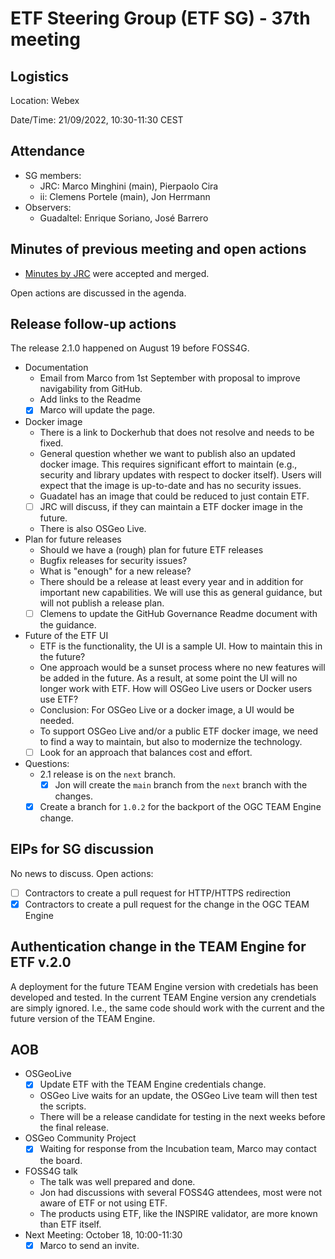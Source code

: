 # ETF Steering Group (ETF SG) - 37th meeting

## Logistics

Location: Webex

Date/Time: 21/09/2022, 10:30-11:30 CEST

## Attendance

- SG members:
  - JRC: Marco Minghini (main), Pierpaolo Cira
  - ii: Clemens Portele (main), Jon Herrmann
- Observers:
  - Guadaltel: Enrique Soriano, José Barrero

## Minutes of previous meeting and open actions

- [Minutes by JRC](https://github.com/etf-validator/governance/blob/master/Meetings/SG/20220805.md) were accepted and merged.

Open actions are discussed in the agenda.

## Release follow-up actions

The release 2.1.0 happened on August 19 before FOSS4G.

- Documentation
  - Email from Marco from 1st September with proposal to improve navigability from GitHub.
  - Add links to the Readme
  - [x] Marco will update the page.
- Docker image
  - There is a link to Dockerhub that does not resolve and needs to be fixed.
  - General question whether we want to publish also an updated docker image. This requires significant effort to maintain (e.g., security and library updates with respect to docker itself). Users will expect that the image is up-to-date and has no security issues.
  - Guadatel has an image that could be reduced to just contain ETF.
  - [ ] JRC will discuss, if they can maintain a ETF docker image in the future.
  - There is also OSGeo Live.
- Plan for future releases
  - Should we have a (rough) plan for future ETF releases
  - Bugfix releases for security issues?
  - What is "enough" for a new release?
  - There should be a release at least every year and in addition for important new capabilities. We will use this as general guidance, but will not publish a release plan.
  - [ ] Clemens to update the GitHub Governance Readme document with the guidance.
- Future of the ETF UI
  - ETF is the functionality, the UI is a sample UI. How to maintain this in the future?
  - One approach would be a sunset process where no new features will be added in the future. As a result, at some point the UI will no longer work with ETF. How will OSGeo Live users or Docker users use ETF?
  - Conclusion: For OSGeo Live or a docker image, a UI would be needed.
  - To support OSGeo Live and/or a public ETF docker image, we need to find a way to maintain, but also to modernize the technology. 
  - [ ] Look for an approach that balances cost and effort.
- Questions:
  - 2.1 release is on the `next` branch. 
    - [x] Jon will create the `main` branch from the `next` branch with the changes.
  - [x] Create a branch for `1.0.2` for the backport of the OGC TEAM Engine change.

## EIPs for SG discussion

No news to discuss. Open actions:

- [ ] Contractors to create a pull request for HTTP/HTTPS redirection
- [x] Contractors to create a pull request for the change in the OGC TEAM Engine

## Authentication change in the TEAM Engine for ETF v.2.0

A deployment for the future TEAM Engine version with credetials has been developed and tested. In the current TEAM Engine version any crendetials are simply ignored. I.e., the same code should work with the current and the future version of the TEAM Engine.

## AOB

- OSGeoLive 
  - [x] Update ETF with the TEAM Engine credentials change.
  - OSGeo Live waits for an update, the OSGeo Live team will then test the scripts.
  - There will be a release candidate for testing in the next weeks before the final release.
- OSGeo Community Project
  - [x] Waiting for response from the Incubation team, Marco may contact the board.
- FOSS4G talk
  - The talk was well prepared and done. 
  - Jon had discussions with several FOSS4G attendees, most were not aware of ETF or not using ETF.
  - The products using ETF, like the INSPIRE validator, are more known than ETF itself.
- Next Meeting: October 18, 10:00-11:30
  - [x] Marco to send an invite.
